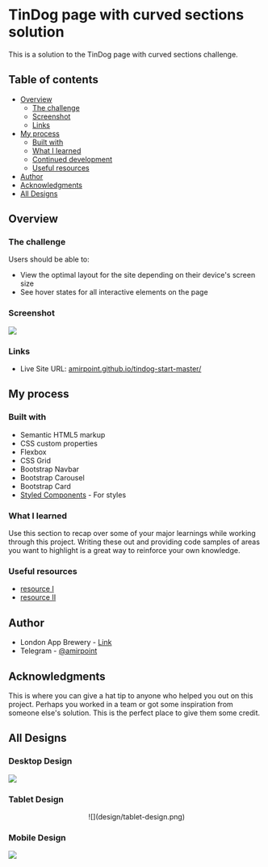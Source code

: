 # TinDog page with curved sections solution

This is a solution to the TinDog page with curved sections challenge.

## Table of contents

- [Overview](#overview)
  - [The challenge](#the-challenge)
  - [Screenshot](#screenshot)
  - [Links](#links)
- [My process](#my-process)
  - [Built with](#built-with)
  - [What I learned](#what-i-learned)
  - [Continued development](#continued-development)
  - [Useful resources](#useful-resources)
- [Author](#author)
- [Acknowledgments](#acknowledgments)
- [All Designs](#all-designs)

## Overview
### The challenge

Users should be able to:

- View the optimal layout for the site depending on their device's screen size
- See hover states for all interactive elements on the page

### Screenshot

![](design/title-section.png)

### Links

- Live Site URL: [amirpoint.github.io/tindog-start-master/](https://amirpoint.github.io/tindog-start-master/)

## My process

### Built with

- Semantic HTML5 markup
- CSS custom properties
- Flexbox
- CSS Grid
- Bootstrap Navbar
- Bootstrap Carousel
- Bootstrap Card
- [Styled Components](https://styled-components.com/) - For styles

### What I learned

Use this section to recap over some of your major learnings while working through this project. Writing these out and providing code samples of areas you want to highlight is a great way to reinforce your own knowledge.

### Useful resources

- [resource I](https://getbootstrap.com/docs/5.2/getting-started/introduction/)
- [resource II](https://devdocs.io/)

## Author

- London App Brewery - [Link](https://github.com/londonappbrewery)
- Telegram - [@amirpoint](https://www.t.me/amirpoint)

## Acknowledgments

This is where you can give a hat tip to anyone who helped you out on this project. Perhaps you worked in a team or got some inspiration from someone else's solution. This is the perfect place to give them some credit.

## All Designs

### Desktop Design

![](design/desktop-design.png)

### Tablet Design

<center>
    <img href="design/tablet-design.png">
    ![](design/tablet-design.png)
</center>

### Mobile Design

![](design/mobile-design.png)


